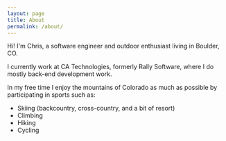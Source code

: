 ```yaml
---
layout: page
title: About
permalink: /about/
---
```


Hi! I'm Chris, a software engineer and outdoor enthusiast living in Boulder, CO.

I currently work at CA Technologies, formerly Rally Software, where I do 
mostly back-end development work.

In my free time I enjoy the mountains of Colorado as much as possible by participating
in sports such as:
* Skiing (backcountry, cross-country, and a bit of resort)
* Climbing
* Hiking
* Cycling

